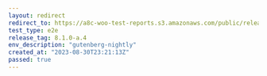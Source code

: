 ```yaml
---
layout: redirect
redirect_to: https://a8c-woo-test-reports.s3.amazonaws.com/public/release/8.1.0-a.4/gutenberg-nightly/e2e/index.html
test_type: e2e
release_tag: 8.1.0-a.4
env_description: "gutenberg-nightly"
created_at: "2023-08-30T23:21:13Z"
passed: true
---
```

